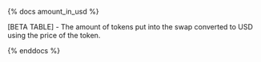 {% docs amount_in_usd %}

[BETA TABLE] - The amount of tokens put into the swap converted to USD using the price of the token.

{% enddocs %}